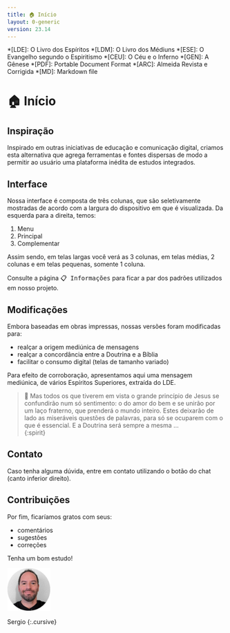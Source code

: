 ```yaml
---
title: 🏠 Início
layout: 0-generic
version: 23.14
---
```


*[LDE]: O Livro dos Espíritos
*[LDM]: O Livro dos Médiuns
*[ESE]: O Evangelho segundo o Espiritismo
*[CEU]: O Céu e o Inferno
*[GEN]: A Gênese
*[PDF]: Portable Document Format
*[ARC]: Almeida Revista e Corrigida
*[MD]: Markdown file

# 🏠 Início


## Inspiração 

Inspirado em outras iniciativas de educação e comunicação digital, criamos esta alternativa que agrega ferramentas e fontes dispersas de modo a permitir ao usuário uma plataforma inédita de estudos integrados.

## Interface

Nossa interface é composta de três colunas, que são seletivamente mostradas de acordo com a largura do dispositivo em que é visualizada. Da esquerda para a direita, temos:

1. Menu
2. Principal
3. Complementar

Assim sendo, em telas largas você verá as 3 colunas, em telas médias, 2 colunas e em telas pequenas, somente 1 coluna.

Consulte a página <kbd>📋 Informações</kbd> para ficar a par dos padrões utilizados em nosso projeto.

## Modificações

Embora baseadas em obras impressas, nossas versões foram modificadas para:

- realçar a origem mediúnica de mensagens
- realçar a concordância entre a Doutrina e a Bíblia
- facilitar o consumo digital (telas de tamanho variado)

Para efeito de corroboração, apresentamos aqui uma mensagem mediúnica, de vários Espíritos Superiores, extraída do LDE.

> 👻 Mas todos os que tiverem em vista o grande princípio de Jesus se confundirão num só sentimento: o do amor do bem e se unirão por um laço fraterno, que prenderá o mundo inteiro. Estes deixarão de lado as miseráveis questões de palavras, para só se ocuparem com o que é essencial. E a Doutrina será sempre a mesma …  
{:spirit}

## Contato

Caso tenha alguma dúvida, entre em contato utilizando o botão do chat (canto inferior direito). 

<!--
<img src="./framework/crisp-logo.svg" width="30" height="30" alt="botão do crisp chat" style="all: unset; height: 30px; vertical-align: text-bottom;">
-->

## Contribuições

Por fim, ficaríamos gratos com seus:

- comentários
- sugestões
- correções

Tenha um bom estudo!

<img src="./framework/me-dec-2023.jpg" width="100" height="100" alt="bitmoji de sergio" style="all: unset; background-color: transparent;  width: 100px;)">

Sergio
{:.cursive}

<p>&nbsp;</p>
<p>&nbsp;</p>

